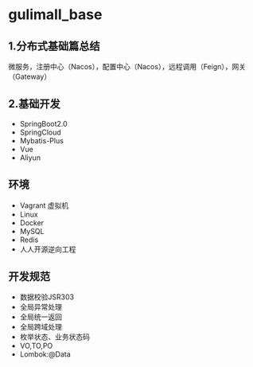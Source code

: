 # gulimall_base

## 1.分布式基础篇总结
微服务，注册中心（Nacos），配置中心（Nacos），远程调用（Feign），网关（Gateway）
## 2.基础开发
* SpringBoot2.0
* SpringCloud
* Mybatis-Plus
* Vue
* Aliyun
## 环境
* Vagrant 虚拟机
* Linux
* Docker
* MySQL
* Redis
* 人人开源逆向工程
## 开发规范
* 数据校验JSR303
* 全局异常处理
* 全局统一返回
* 全局跨域处理
* 枚举状态、业务状态码
* VO,TO,PO
* Lombok:@Data
